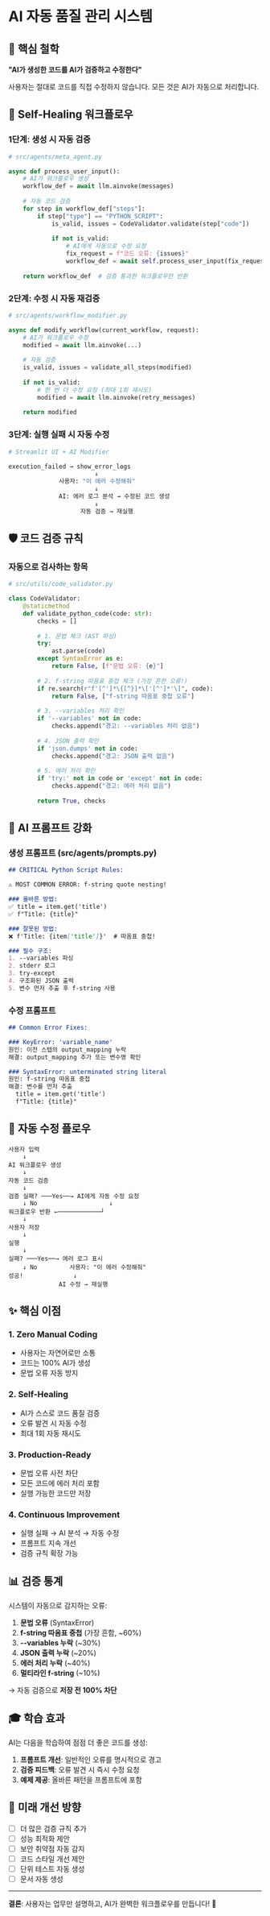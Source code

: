 # AI 자동 품질 관리 시스템

## 🎯 핵심 철학

**"AI가 생성한 코드를 AI가 검증하고 수정한다"**

사용자는 절대로 코드를 직접 수정하지 않습니다. 모든 것은 AI가 자동으로 처리합니다.

## 🔄 Self-Healing 워크플로우

### 1단계: 생성 시 자동 검증

```python
# src/agents/meta_agent.py

async def process_user_input():
    # AI가 워크플로우 생성
    workflow_def = await llm.ainvoke(messages)
    
    # 자동 코드 검증
    for step in workflow_def["steps"]:
        if step["type"] == "PYTHON_SCRIPT":
            is_valid, issues = CodeValidator.validate(step["code"])
            
            if not is_valid:
                # AI에게 자동으로 수정 요청
                fix_request = f"코드 오류: {issues}"
                workflow_def = await self.process_user_input(fix_request)
    
    return workflow_def  # 검증 통과한 워크플로우만 반환
```

### 2단계: 수정 시 자동 재검증

```python
# src/agents/workflow_modifier.py

async def modify_workflow(current_workflow, request):
    # AI가 워크플로우 수정
    modified = await llm.ainvoke(...)
    
    # 자동 검증
    is_valid, issues = validate_all_steps(modified)
    
    if not is_valid:
        # 한 번 더 수정 요청 (최대 1회 재시도)
        modified = await llm.ainvoke(retry_messages)
    
    return modified
```

### 3단계: 실행 실패 시 자동 수정

```python
# Streamlit UI + AI Modifier

execution_failed → show_error_logs
                        ↓
              사용자: "이 에러 수정해줘"
                        ↓
              AI: 에러 로그 분석 → 수정된 코드 생성
                        ↓
                    자동 검증 → 재실행
```

## 🛡️ 코드 검증 규칙

### 자동으로 검사하는 항목

```python
# src/utils/code_validator.py

class CodeValidator:
    @staticmethod
    def validate_python_code(code: str):
        checks = []
        
        # 1. 문법 체크 (AST 파싱)
        try:
            ast.parse(code)
        except SyntaxError as e:
            return False, [f"문법 오류: {e}"]
        
        # 2. f-string 따옴표 중첩 체크 (가장 흔한 오류!)
        if re.search(r"f'[^']*\{[^}]*\['[^']*'\]", code):
            return False, ["f-string 따옴표 중첩 오류"]
        
        # 3. --variables 처리 확인
        if '--variables' not in code:
            checks.append("경고: --variables 처리 없음")
        
        # 4. JSON 출력 확인
        if 'json.dumps' not in code:
            checks.append("경고: JSON 출력 없음")
        
        # 5. 에러 처리 확인
        if 'try:' not in code or 'except' not in code:
            checks.append("경고: 에러 처리 없음")
        
        return True, checks
```

## 📝 AI 프롬프트 강화

### 생성 프롬프트 (src/agents/prompts.py)

```markdown
## CRITICAL Python Script Rules:

⚠️ MOST COMMON ERROR: f-string quote nesting!

### 올바른 방법:
✅ title = item.get('title')
✅ f"Title: {title}"

### 잘못된 방법:
❌ f'Title: {item['title']}'  # 따옴표 중첩!

### 필수 구조:
1. --variables 파싱
2. stderr 로그
3. try-except
4. 구조화된 JSON 출력
5. 변수 먼저 추출 후 f-string 사용
```

### 수정 프롬프트

```markdown
## Common Error Fixes:

### KeyError: 'variable_name'
원인: 이전 스텝의 output_mapping 누락
해결: output_mapping 추가 또는 변수명 확인

### SyntaxError: unterminated string literal
원인: f-string 따옴표 중첩
해결: 변수를 먼저 추출
  title = item.get('title')
  f"Title: {title}"
```

## 🔁 자동 수정 플로우

```
사용자 입력
    ↓
AI 워크플로우 생성
    ↓
자동 코드 검증
    ↓
검증 실패? ───Yes──→ AI에게 자동 수정 요청
    ↓ No                    ↓
워크플로우 반환 ←────────────┘
    ↓
사용자 저장
    ↓
실행
    ↓
실패? ───Yes──→ 에러 로그 표시
    ↓ No         사용자: "이 에러 수정해줘"
성공!              ↓
              AI 수정 → 재실행
```

## ✨ 핵심 이점

### 1. Zero Manual Coding
- 사용자는 자연어로만 소통
- 코드는 100% AI가 생성
- 문법 오류 자동 방지

### 2. Self-Healing
- AI가 스스로 코드 품질 검증
- 오류 발견 시 자동 수정
- 최대 1회 자동 재시도

### 3. Production-Ready
- 문법 오류 사전 차단
- 모든 코드에 에러 처리 포함
- 실행 가능한 코드만 저장

### 4. Continuous Improvement
- 실행 실패 → AI 분석 → 자동 수정
- 프롬프트 지속 개선
- 검증 규칙 확장 가능

## 📊 검증 통계

시스템이 자동으로 감지하는 오류:

1. **문법 오류** (SyntaxError)
2. **f-string 따옴표 중첩** (가장 흔함, ~60%)
3. **--variables 누락** (~30%)
4. **JSON 출력 누락** (~20%)
5. **에러 처리 누락** (~40%)
6. **멀티라인 f-string** (~10%)

→ 자동 검증으로 **저장 전 100% 차단**

## 🎓 학습 효과

AI는 다음을 학습하여 점점 더 좋은 코드를 생성:

1. **프롬프트 개선**: 일반적인 오류를 명시적으로 경고
2. **검증 피드백**: 오류 발견 시 즉시 수정 요청
3. **예제 제공**: 올바른 패턴을 프롬프트에 포함

## 🚀 미래 개선 방향

- [ ] 더 많은 검증 규칙 추가
- [ ] 성능 최적화 제안
- [ ] 보안 취약점 자동 감지
- [ ] 코드 스타일 개선 제안
- [ ] 단위 테스트 자동 생성
- [ ] 문서 자동 생성

---

**결론**: 사용자는 업무만 설명하고, AI가 완벽한 워크플로우를 만듭니다! 🎉

